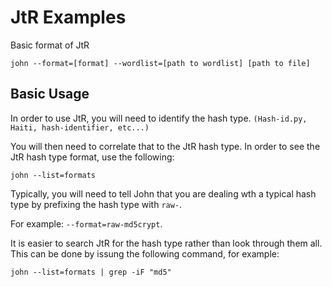 # JtR Examples

Basic format of JtR

``john --format=[format] --wordlist=[path to wordlist] [path to file]``

## Basic Usage

In order to use JtR, you will need to identify the hash type. ``(Hash-id.py, Haiti, hash-identifier, etc...)``

You will then need to correlate that to the JtR hash type. In order to see the JtR hash type format, use the following:

``john --list=formats``

Typically, you will need to tell John that you are dealing wth a typical hash type by prefixing the hash type with ``raw-``. 

For example: ``--format=raw-md5crypt``.

It is easier to search JtR for the hash type rather than look through them all. This can be done by issung the following command, for example:

``john --list=formats | grep -iF "md5"``

